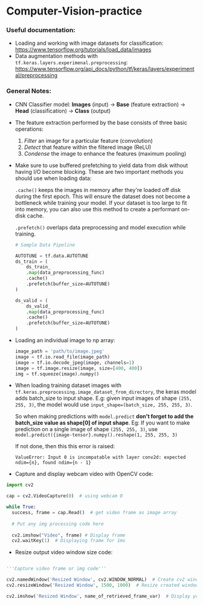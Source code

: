 # Computer-Vision-practice

### Useful documentation:
- Loading and working with image datasets for classification: https://www.tensorflow.org/tutorials/load_data/images
- Data augmentation methods with `tf.keras.layers.experimenal.preprocessing`: https://www.tensorflow.org/api_docs/python/tf/keras/layers/experimental/preprocessing

### General Notes:
- CNN Classifier model: **Images** (input) &rarr; **Base** (feature extraction) &rarr; **Head** (classification) &rarr; **Class** (output)

- The feature extraction performed by the base consists of three basic operations:

  1. *Filter* an image for a particular feature (convolution)
  2. *Detect* that feature within the filtered image (ReLU)
  3. *Condense* the image to enhance the features (maximum pooling)

- Make sure to use buffered prefetching to yield data from disk without having I/O become blocking. These are two important methods you should use when loading data:

  `.cache()` keeps the images in memory after they're loaded off disk during the first epoch. This will ensure the dataset does not become a bottleneck while training your model.
  If your dataset is too large to fit into memory, you can also use this method to create a performant on-disk cache.

  `.prefetch()` overlaps data preprocessing and model execution while training.
  
  ```python
  # Sample Data Pipeline
  
  AUTOTUNE = tf.data.AUTOTUNE
  ds_train = (
      ds_train_
      .map(data_preprocessing_func)
      .cache()
      .prefetch(buffer_size=AUTOTUNE)
  )
  
  ds_valid = (
      ds_valid_
      .map(data_preprocessing_func)
      .cache()
      .prefetch(buffer_size=AUTOTUNE)
  )
  ```

- Loading an individual image to np array:
  ```python
  image_path = 'path/to/image.jpeg'
  image = tf.io.read_file(image_path)
  image = tf.io.decode_jpeg(image, channels=1)
  image = tf.image.resize(image, size=[400, 400])
  img = tf.squeeze(image).numpy()
  ```
  
- When loading training dataset images with `tf.keras.preprocessing.image_dataset_from_directory`, the keras model adds batch_size to input shape. E.g: given input images of
  shape `(255, 255, 3)`, the model would use `input_shape=(batch_size, 255, 255, 3)`. 
  
  So when making predictions with `model.predict` **don't forget to add the batch_size value as shape[0] of input shape**. Eg: If you want to make prediction on a single image
  of shape `(255, 255, 3)`, use `model.predict({image-tensor}.numpy().reshape(1, 255, 255, 3)`
  
  If not done, then this this error is raised:
  
  `ValueError: Input 0 is incompatable with layer conv2d: expected ndim={n}, found ndim={n - 1}`
  
  
 - Capture and display webcam video with OpenCV code:
 
  ```python
  import cv2
  
  cap = cv2.VideoCapture(0)  # using webcam 0
  
  while True:
    success, frame = cap.Read()  # get video frame as image array
    
    # Put any img processing code here
    
    cv2.imshow("Video", frame) # Display frame
    cv2.waitKey(1)  # Displaying frame for 1ms
   ```
   
  - Resize output video window size code:
 
  ```python
  
  '''Capture video frame or img code'''
  
  cv2.namedWindow('Resized Window', cv2.WINDOW_NORMAL)  # Create cv2 window
  cv2.resizeWindow('Resized Window', 1500, 1000)  # Resize created window
  
  cv2.imshow('Resized Window', name_of_retrieved_frame_var)  # Display your img in the created resized window
  ```
